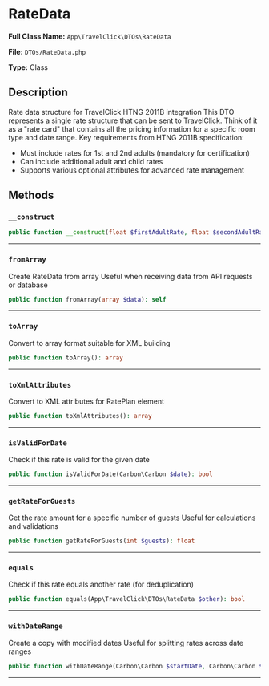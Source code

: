 # RateData

**Full Class Name:** `App\TravelClick\DTOs\RateData`

**File:** `DTOs/RateData.php`

**Type:** Class

## Description

Rate data structure for TravelClick HTNG 2011B integration
This DTO represents a single rate structure that can be sent to TravelClick.
Think of it as a "rate card" that contains all the pricing information
for a specific room type and date range.
Key requirements from HTNG 2011B specification:
- Must include rates for 1st and 2nd adults (mandatory for certification)
- Can include additional adult and child rates
- Supports various optional attributes for advanced rate management

## Methods

### `__construct`

```php
public function __construct(float $firstAdultRate, float $secondAdultRate, string $roomTypeCode, string $ratePlanCode, Carbon\Carbon|string $startDate, Carbon\Carbon|string $endDate, float $additionalAdultRate = null, float $additionalChildRate = null, string $currencyCode = null, bool $restrictedDisplayIndicator = null, bool $isCommissionable = null, string $ratePlanQualifier = null, string $marketCode = null, int $maxGuestApplicable = null, bool $isLinkedRate = false, string $masterRatePlanCode = null, float $linkedRateOffset = null, float $linkedRatePercentage = null)
```

---

### `fromArray`

Create RateData from array
Useful when receiving data from API requests or database

```php
public function fromArray(array $data): self
```

---

### `toArray`

Convert to array format suitable for XML building

```php
public function toArray(): array
```

---

### `toXmlAttributes`

Convert to XML attributes for RatePlan element

```php
public function toXmlAttributes(): array
```

---

### `isValidForDate`

Check if this rate is valid for the given date

```php
public function isValidForDate(Carbon\Carbon $date): bool
```

---

### `getRateForGuests`

Get the rate amount for a specific number of guests
Useful for calculations and validations

```php
public function getRateForGuests(int $guests): float
```

---

### `equals`

Check if this rate equals another rate (for deduplication)

```php
public function equals(App\TravelClick\DTOs\RateData $other): bool
```

---

### `withDateRange`

Create a copy with modified dates
Useful for splitting rates across date ranges

```php
public function withDateRange(Carbon\Carbon $startDate, Carbon\Carbon $endDate): self
```

---

